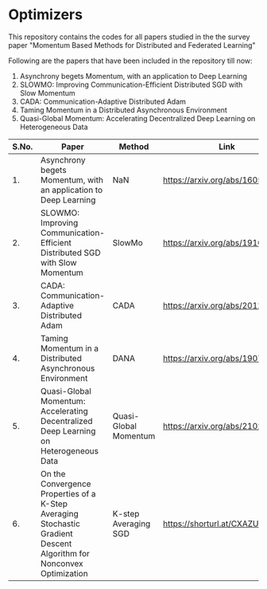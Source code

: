 # Optimizers
This repository contains the codes for all papers studied in the the survey paper "Momentum Based Methods for Distributed and Federated Learning"

Following are the papers that have been included in the repository till now:
1. Asynchrony begets Momentum, with an application to Deep Learning
2. SLOWMO: Improving Communication-Efficient Distributed SGD with Slow Momentum
3. CADA: Communication-Adaptive Distributed Adam
4. Taming Momentum in a Distributed Asynchronous Environment
5. Quasi-Global Momentum: Accelerating Decentralized Deep Learning on Heterogeneous Data

| S.No. | Paper | Method | Link | Source |
| --- | --- | --- | --- | --- |
| 1. | Asynchrony begets Momentum, with an application to Deep Learning | NaN | https://arxiv.org/abs/1605.09774 | NaN |
| 2. | SLOWMO: Improving Communication-Efficient Distributed SGD with Slow Momentum | SlowMo | https://arxiv.org/abs/1910.00643 | https://github.com/facebookresearch/fairscale/blob/main/fairscale/experimental/nn/data_parallel/gossip/distributed.py |
| 3. | CADA: Communication-Adaptive Distributed Adam | CADA | https://arxiv.org/abs/2012.15469 | https://github.com/ChrisYZZ/CADA-master/blob/main/Python/MNIST%20code/main_CADA_MNIST.py | 
| 4. | Taming Momentum in a Distributed Asynchronous Environment | DANA | https://arxiv.org/abs/1907.11612 | NaN |
| 5. |  Quasi-Global Momentum: Accelerating Decentralized Deep Learning on Heterogeneous Data | Quasi-Global Momentum | https://arxiv.org/abs/2102.04761 | https://github.com/epfml/quasi-global-momentum/tree/master?tab=readme-ov-file | 
| 6. |  On the Convergence Properties of a K-Step Averaging Stochastic Gradient Descent Algorithm for Nonconvex Optimization | K-step Averaging SGD | https://shorturl.at/CXAZU | NaN | 
